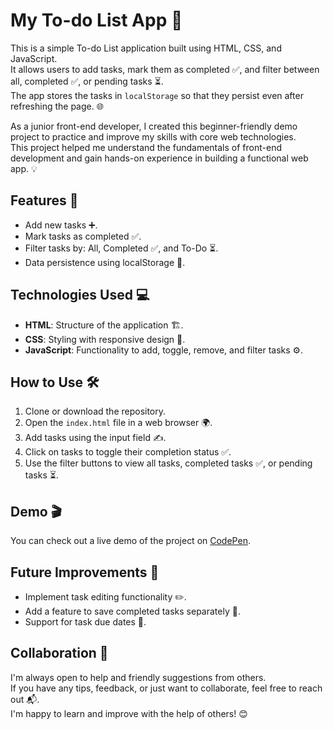 # My To-do List App 📝

This is a simple To-do List application built using HTML, CSS, and JavaScript.  
It allows users to add tasks, mark them as completed ✅, and filter between all, completed ✅, or pending tasks ⏳.  
The app stores the tasks in `localStorage` so that they persist even after refreshing the page. 🌐

As a junior front-end developer, I created this beginner-friendly demo project to practice and improve my skills with core web technologies.  
This project helped me understand the fundamentals of front-end development and gain hands-on experience in building a functional web app. 💡

## Features 🌟
- Add new tasks ➕.
- Mark tasks as completed ✅.
- Filter tasks by: All, Completed ✅, and To-Do ⏳.
- Data persistence using localStorage 💾.

## Technologies Used 💻
- **HTML**: Structure of the application 🏗️.
- **CSS**: Styling with responsive design 🎨.
- **JavaScript**: Functionality to add, toggle, remove, and filter tasks ⚙️.

## How to Use 🛠️
1. Clone or download the repository.
2. Open the `index.html` file in a web browser 🌍.
3. Add tasks using the input field ✍️.
4. Click on tasks to toggle their completion status ✅.
5. Use the filter buttons to view all tasks, completed tasks ✅, or pending tasks ⏳.

## Demo 🎬
You can check out a live demo of the project on [CodePen](https://codepen.io/mirkomkr/pen/PwYBxOo).

## Future Improvements 🚀
- Implement task editing functionality ✏️.
- Add a feature to save completed tasks separately 📂.
- Support for task due dates 📅.

## Collaboration 🤝

I'm always open to help and friendly suggestions from others.  
If you have any tips, feedback, or just want to collaborate, feel free to reach out 📬.  
I'm happy to learn and improve with the help of others! 😊
